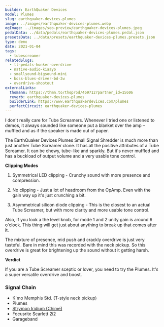 ```yaml
---
builder: EarthQuaker Devices
model: Plumes
slug: earthquaker-devices-plumes
image: ../images/earthquaker-devices-plumes.webp
ogImage: ../images/seo-preview/earthquaker-devices-plumes.jpeg
pedalData: ../data/pedals/earthquaker-devices-plumes.pedal.json
presetsData: ../data/presets/earthquaker-devices-plumes.presets.json
type: demo
date: 2021-01-04
tags:
  - tubescreamer
relatedSlugs:
  - tl-pedals-honker-overdrive
  - native-audio-kiaayo
  - smallsound-bigsound-mini
  - boss-blues-driver-bd-2w
  - overdrive-shootout
externalLinks:
  thomann: https://thmn.to/thoprod/469712?partner_id=15606
  reverb: earthquaker-devices-plumes
  builderLink: https://www.earthquakerdevices.com/plumes
  perfectCircuit: earthquaker-devices-plumes
---
```


I don't really care for Tube Screamers. Whenever I tried one or listened to demos, it always sounded like someone put a blanket over the amp – muffled and as if the speaker is made out of paper.

The EarthQuaker Devices Plumes Small Signal Shredder is much more than just another Tube Screamer clone. It has all the positive attributes of a Tube Screamer. It can be chewy, tube-like and sparkly. But it's never muffled and has a buckload of output volume and a very usable tone control.

**Clipping Modes**

1. Symmetrical LED clipping - Crunchy sound with more presence and compression.

2. No clipping - Just a lot of headroom from the OpAmp. Even with the gain way up it's just crunching a bit.

3. Asymmetrical silicon diode clipping - This is the closest to an actual Tube Screamer, but with more clarity and more usable tone control.

Also, if you look a the level knob, for mode 1 and 2 unity gain is around 9 o'clock. This thing will get just about anything to break up that comes after it.

The mixture of presence, mid push and crackly overdrive is just very tasteful. Bare in mind this was recorded with the neck pickup. So this overdrive is great for brightening up the sound without it getting harsh.

**Verdict**

If you are a Tube Screamer sceptic or lover, you need to try the Plumes. It's a super versatile overdrive and boost.

### Signal Chain

- K'mo Memphis Std. (T-style neck pickup)
- Plumes
- [Strymon Iridium (Chime)](/demos/strymon-iridium)
- Focusrite Scarlett 2i2
- Garageband
